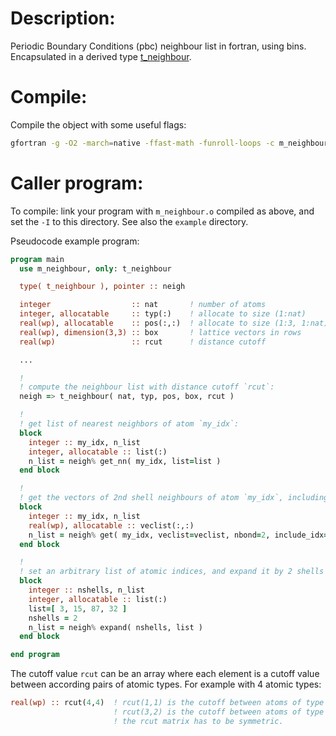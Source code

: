 # Description:

Periodic Boundary Conditions (pbc) neighbour list in fortran, using bins.
Encapsulated in a derived type [t_neighbour](https://mgoonde.github.io/neighbour/type/t_neighbour.html).



# Compile:

Compile the object with some useful flags:

```bash
gfortran -g -O2 -march=native -ffast-math -funroll-loops -c m_neighbour.f90
```

# Caller program:

To compile: link your program with `m_neighbour.o` compiled as above, and set the `-I` to this directory.
See also the `example` directory.

Pseudocode example program:

```f90
program main
  use m_neighbour, only: t_neighbour

  type( t_neighbour ), pointer :: neigh

  integer                  :: nat       ! number of atoms
  integer, allocatable     :: typ(:)    ! allocate to size (1:nat)
  real(wp), allocatable    :: pos(:,:)  ! allocate to size (1:3, 1:nat)
  real(wp), dimension(3,3) :: box       ! lattice vectors in rows
  real(wp)                 :: rcut      ! distance cutoff

  ...

  !
  ! compute the neighbour list with distance cutoff `rcut`:
  neigh => t_neighbour( nat, typ, pos, box, rcut )

  !
  ! get list of nearest neighbors of atom `my_idx`:
  block
    integer :: my_idx, n_list
    integer, allocatable :: list(:)
    n_list = neigh% get_nn( my_idx, list=list )
  end block

  !
  ! get the vectors of 2nd shell neighbours of atom `my_idx`, including the origin `my_idx`:
  block
    integer :: my_idx, n_list
    real(wp), allocatable :: veclist(:,:)
    n_list = neigh% get( my_idx, veclist=veclist, nbond=2, include_idx=.true. )
  end block

  !
  ! set an arbitrary list of atomic indices, and expand it by 2 shells
  block
    integer :: nshells, n_list
    integer, allocatable :: list(:)
    list=[ 3, 15, 87, 32 ]
    nshells = 2
    n_list = neigh% expand( nshells, list )
  end block

end program
```

The cutoff value `rcut` can be an array where each element is a cutoff value between according pairs of atomic types. For example with 4 atomic types:

```f90
real(wp) :: rcut(4,4)  ! rcut(1,1) is the cutoff between atoms of type 1;
                       ! rcut(3,2) is the cutoff between atoms of type 3 and 2, etc.
                       ! the rcut matrix has to be symmetric.
```
